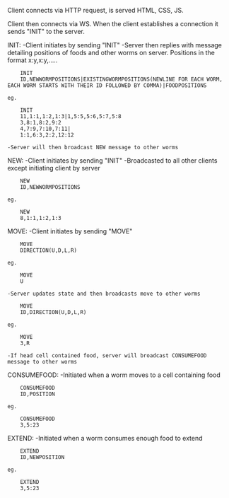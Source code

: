 Client connects via HTTP request, is served HTML, CSS, JS.

Client then connects via WS. When the client establishes a connection it sends "INIT" to the server.

INIT:
    -Client initiates by sending "INIT"
    -Server then replies with message detailing positions of foods and other worms on server. Positions in the format x:y,x:y,.....

        INIT
        ID,NEWWORMPOSITIONS|EXISTINGWORMPOSITIONS(NEWLINE FOR EACH WORM, EACH WORM STARTS WITH THEIR ID FOLLOWED BY COMMA)|FOODPOSITIONS

    eg.

        INIT
        11,1:1,1:2,1:3|1,5:5,5:6,5:7,5:8
        3,8:1,8:2,9:2
        4,7:9,7:10,7:11|
        1:1,6:3,2:2,12:12

    -Server will then broadcast NEW message to other worms

NEW:
    -Client initiates by sending "INIT"
    -Broadcasted to all other clients except initiating client by server

        NEW
        ID,NEWWORMPOSITIONS

    eg.

        NEW
        8,1:1,1:2,1:3

MOVE:
    -Client initiates by sending "MOVE"

        MOVE
        DIRECTION(U,D,L,R)

    eg.

        MOVE
        U

    -Server updates state and then broadcasts move to other worms

        MOVE
        ID,DIRECTION(U,D,L,R)

    eg.

        MOVE
        3,R

    -If head cell contained food, server will broadcast CONSUMEFOOD message to other worms

CONSUMEFOOD:
    -Initiated when a worm moves to a cell containing food

        CONSUMEFOOD
        ID,POSITION

    eg.

        CONSUMEFOOD
        3,5:23

EXTEND:
    -Initiated when a worm consumes enough food to extend

        EXTEND
        ID,NEWPOSITION

    eg.

        EXTEND
        3,5:23
